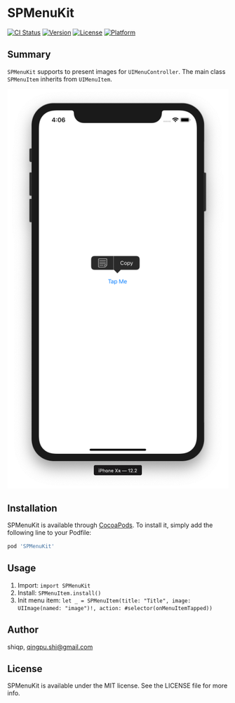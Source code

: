 # SPMenuKit

[![CI Status](https://img.shields.io/travis/shiqp/SPMenuKit.svg?style=flat)](https://travis-ci.org/shiqp/SPMenuKit)
[![Version](https://img.shields.io/cocoapods/v/SPMenuKit.svg?style=flat)](https://cocoapods.org/pods/SPMenuKit)
[![License](https://img.shields.io/cocoapods/l/SPMenuKit.svg?style=flat)](https://cocoapods.org/pods/SPMenuKit)
[![Platform](https://img.shields.io/cocoapods/p/SPMenuKit.svg?style=flat)](https://cocoapods.org/pods/SPMenuKit)

## Summary

`SPMenuKit` supports to present images for `UIMenuController`. The main class `SPMenuItem` inherits from `UIMenuItem`.

![ScreenShot](ScreenShot.png)

## Installation

SPMenuKit is available through [CocoaPods](https://cocoapods.org). To install
it, simply add the following line to your Podfile:

```ruby
pod 'SPMenuKit'
```

## Usage

1. Import: `import SPMenuKit`
2. Install: `SPMenuItem.install()`
3. Init menu item: `let _ = SPMenuItem(title: "Title", image: UIImage(named: "image")!, action: #selector(onMenuItemTapped))`

## Author

shiqp, qingpu.shi@gmail.com

## License

SPMenuKit is available under the MIT license. See the LICENSE file for more info.
